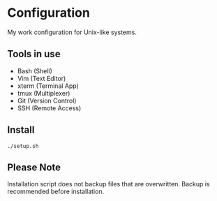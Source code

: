 # Configuration 
My work configuration for Unix-like systems.    

Tools in use
------------
  * Bash (Shell)    
  * Vim (Text Editor)    
  * xterm (Terminal App)
  * tmux (Multiplexer)
  * Git (Version Control)    
  * SSH (Remote Access)

Install
-------
```
./setup.sh
```

Please Note
-----------
Installation script does not backup files that are overwritten.
Backup is recommended before installation.
